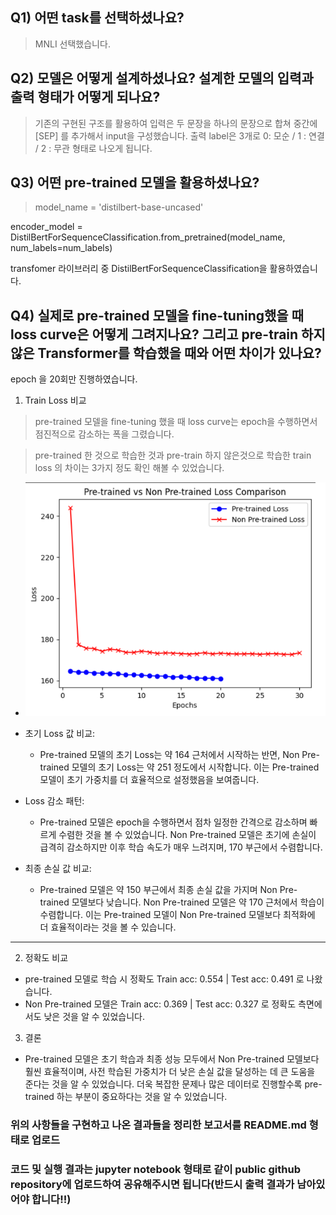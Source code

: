 ## Q1) 어떤 task를 선택하셨나요?
> MNLI 선택했습니다.


## Q2) 모델은 어떻게 설계하셨나요? 설계한 모델의 입력과 출력 형태가 어떻게 되나요?
> 기존의 구현된 구조를 활용하여 입력은 두 문장을 하나의 문장으로 합쳐 중간에 [SEP] 를 추가해서 input을 구성했습니다.
  출력 label은 3개로  0: 모순 / 1 : 연결  / 2 : 무관 형태로 나오게 됩니다.


## Q3) 어떤 pre-trained 모델을 활용하셨나요?
> model_name = 'distilbert-base-uncased'
  
  encoder_model = DistilBertForSequenceClassification.from_pretrained(model_name, num_labels=num_labels)
  
  transfomer 라이브러리 중 DistilBertForSequenceClassification을 활용하였습니다.

## Q4) 실제로 pre-trained 모델을 fine-tuning했을 때 loss curve은 어떻게 그려지나요? 그리고 pre-train 하지 않은 Transformer를 학습했을 때와 어떤 차이가 있나요?
epoch 을 20회만 진행하였습니다.

1. Train Loss 비교

> pre-trained 모델을 fine-tuning 했을 때 loss curve는 epoch을 수행하면서 점진적으로 감소하는 폭을 그렸습니다.

> pre-trained 한 것으로 학습한 것과 pre-train 하지 않은것으로 학습한 train loss 의 차이는 3가지 정도 확인 해볼 수 있었습니다.


- ![train_loss비교](https://github.com/Hyeok-Jun-Yoon/AI_Plus/blob/main/%EC%8B%AC%ED%99%94%EA%B3%BC%EC%A0%9C3%EC%A3%BC%EC%B0%A8/pre_train_vs_non_pre_train_loss%EB%B9%84%EA%B5%90.png)


- 초기 Loss 값 비교:

  - Pre-trained 모델의 초기 Loss는 약 164 근처에서 시작하는 반면, Non Pre-trained 모델의 초기 Loss는 약 251 정도에서 시작합니다.
  이는 Pre-trained 모델이 초기 가중치를 더 효율적으로 설정했음을 보여줍니다.

- Loss 감소 패턴:

  - Pre-trained 모델은 epoch을 수행하면서 점차 일정한 간격으로 감소하며 빠르게 수렴한 것을 볼 수 있었습니다.
  Non Pre-trained 모델은 초기에 손실이 급격히 감소하지만 이후 학습 속도가 매우 느려지며, 170 부근에서 수렴합니다.

- 최종 손실 값 비교:

  - Pre-trained 모델은 약 150 부근에서 최종 손실 값을 가지며 Non Pre-trained 모델보다 낮습니다.
  Non Pre-trained 모델은 약 170 근처에서 학습이 수렴합니다.
  이는 Pre-trained 모델이 Non Pre-trained 모델보다 최적화에 더 효율적이라는 것을 볼 수 있습니다.

***
2. 정확도 비교
  - pre-trained 모델로 학습 시 정확도 Train acc: 0.554 | Test acc: 0.491 로 나왔습니다.
  - Non Pre-trained 모델은 Train acc: 0.369 | Test acc: 0.327 로 정확도 측면에서도 낮은 것을 알 수 있었습니다.

3. 결론
  - Pre-trained 모델은 초기 학습과 최종 성능 모두에서 Non Pre-trained 모델보다 훨씬 효율적이며, 사전 학습된 가중치가 더 낮은 손실 값을 달성하는 데 큰 도움을 준다는 것을 알 수 있었습니다. 더욱 복잡한 문제나 많은 데이터로 진행할수록 pre-trained 하는 부분이 중요하다는 것을 알 수 있었습니다.

### 위의 사항들을 구현하고 나온 결과들을 정리한 보고서를 README.md 형태로 업로드
### 코드 및 실행 결과는 jupyter notebook 형태로 같이 public github repository에 업로드하여 공유해주시면 됩니다(반드시 출력 결과가 남아있어야 합니다!!) 
